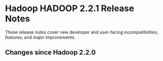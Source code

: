 # Hadoop HADOOP 2.2.1 Release Notes

These release notes cover  new developer and user-facing incompatibilities, features, and major improvements.

## Changes since Hadoop 2.2.0



